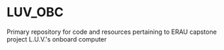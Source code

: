 # LUV_OBC
 Primary repository for code and resources pertaining to ERAU capstone project L.U.V.'s onboard computer
